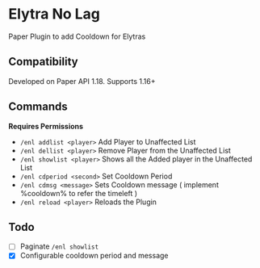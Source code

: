 # Elytra No Lag
Paper Plugin to add Cooldown for Elytras <Br>
  
## Compatibility
Developed on Paper API 1.18. Supports 1.16+

## Commands
**Requires Permissions**
- ```/enl addlist <player>``` Add Player to Unaffected List
- ```/enl dellist <player>``` Remove Player from the Unaffected List
- ```/enl showlist <player>``` Shows all the Added player in the Unaffected List
- ```/enl cdperiod <second>``` Set Cooldown Period
- ```/enl cdmsg <message>``` Sets Cooldown message ( implement %cooldown% to refer the timeleft )
- ```/enl reload <player>``` Reloads the Plugin

## Todo
- [ ] Paginate ```/enl showlist```
- [x] Configurable cooldown period and message

